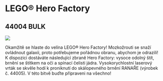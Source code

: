# LEGO® Hero Factory

## 44004 BULK

![](https://www.lego.com/cdn/product-assets/product.img.pri/44004_prod.jpg)

Okamžitě se hlaste do velína LEGO® Hero Factory! Mozkožrouti se snaží ovládnout galaxii, proto potřebujeme pořádnou obranu, abychom je odrazili! K dispozici dostáváte následující zbraně Hero Factory: vysoce odolný štít, brnění se štítkem na oči a spínací čelisti jádra. Vysokorychlostní laserový vrták se skvěle hodí k proniknutí do skálopevného brnění RANAŘE (výrobek č. 44005). V této bitvě buďte připraveni na všechno!